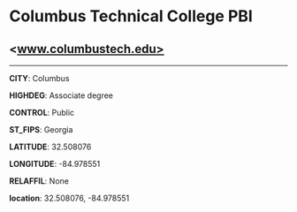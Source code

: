# Columbus Technical College PBI
## <www.columbustech.edu>
---
**CITY**: Columbus

**HIGHDEG**: Associate degree

**CONTROL**: Public

**ST_FIPS**: Georgia

**LATITUDE**: 32.508076

**LONGITUDE**: -84.978551

**RELAFFIL**: None

**location**: 32.508076, -84.978551